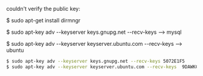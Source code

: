 couldn't verify the public key:

$ sudo apt-get install dirmngr

$ sudo apt-key adv --keyserver keys.gnupg.net --recv-keys <missing public key> --> mysql

$ sudo apt-key adv --keyserver keyserver.ubuntu.com --recv-keys  <missing public key> --> ubuntu

```bash
$ sudo apt-key adv --keyserver keys.gnupg.net --recv-keys 5072E1F5
$ sudo apt-key adv --keyserver keyserver.ubuntu.com --recv-keys  9DAWKC9AW32
```